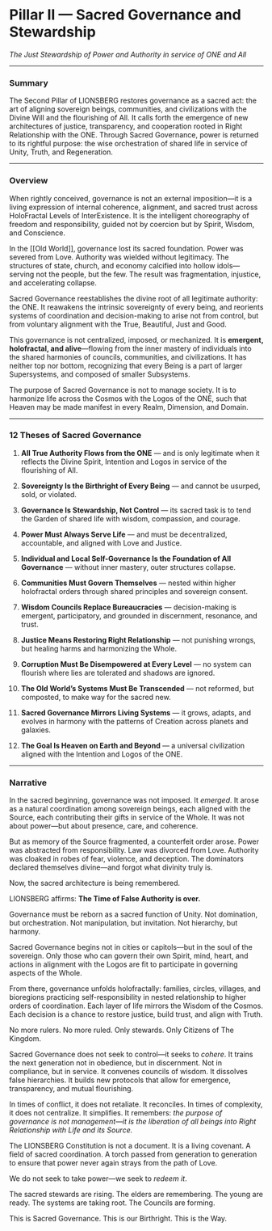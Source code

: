 # Pillar II — Sacred Governance and Stewardship

_The Just Stewardship of Power and Authority in service of ONE and All_

---

### **Summary**

The Second Pillar of LIONSBERG restores governance as a sacred act: the art of aligning sovereign beings, communities, and civilizations with the Divine Will and the flourishing of All. It calls forth the emergence of new architectures of justice, transparency, and cooperation rooted in Right Relationship with the ONE. Through Sacred Governance, power is returned to its rightful purpose: the wise orchestration of shared life in service of Unity, Truth, and Regeneration.

---

### **Overview**

When rightly conceived, governance is not an external imposition—it is a living expression of internal coherence, alignment, and sacred trust across HoloFractal Levels of InterExistence. It is the intelligent choreography of freedom and responsibility, guided not by coercion but by Spirit, Wisdom, and Conscience.

In the [[Old World]], governance lost its sacred foundation. Power was severed from Love. Authority was wielded without legitimacy. The structures of state, church, and economy calcified into hollow idols—serving not the people, but the few. The result was fragmentation, injustice, and accelerating collapse.

Sacred Governance reestablishes the divine root of all legitimate authority: the ONE. It reawakens the intrinsic sovereignty of every being, and reorients systems of coordination and decision-making to arise not from control, but from voluntary alignment with the True, Beautiful, Just and Good.

This governance is not centralized, imposed, or mechanized. It is **emergent, holofractal, and alive**—flowing from the inner mastery of individuals into the shared harmonies of councils, communities, and civilizations. It has neither top nor bottom, recognizing that every Being is a part of larger Supersystems, and composed of smaller Subsystems.

The purpose of Sacred Governance is not to manage society. It is to harmonize life across the Cosmos with the Logos of the ONE, such that Heaven may be made manifest in every Realm, Dimension, and Domain.

---

### **12 Theses of Sacred Governance**

1. **All True Authority Flows from the ONE** — and is only legitimate when it reflects the Divine Spirit, Intention and Logos in service of the flourishing of All.
    
2. **Sovereignty Is the Birthright of Every Being** — and cannot be usurped, sold, or violated.
    
3. **Governance Is Stewardship, Not Control** — its sacred task is to tend the Garden of shared life with wisdom, compassion, and courage.
    
4. **Power Must Always Serve Life** — and must be decentralized, accountable, and aligned with Love and Justice.
    
5. **Individual and Local Self-Governance Is the Foundation of All Governance** — without inner mastery, outer structures collapse.
    
6. **Communities Must Govern Themselves** — nested within higher holofractal orders through shared principles and sovereign consent.
    
7. **Wisdom Councils Replace Bureaucracies** — decision-making is emergent, participatory, and grounded in discernment, resonance, and trust.
    
8. **Justice Means Restoring Right Relationship** — not punishing wrongs, but healing harms and harmonizing the Whole.
    
9. **Corruption Must Be Disempowered at Every Level** — no system can flourish where lies are tolerated and shadows are ignored.
    
10. **The Old World’s Systems Must Be Transcended** — not reformed, but composted, to make way for the sacred new.
    
11. **Sacred Governance Mirrors Living Systems** — it grows, adapts, and evolves in harmony with the patterns of Creation across planets and galaxies.
    
12. **The Goal Is Heaven on Earth and Beyond** — a universal civilization aligned with the Intention and Logos of the ONE. 

---

### **Narrative**

In the sacred beginning, governance was not imposed. It _emerged_. It arose as a natural coordination among sovereign beings, each aligned with the Source, each contributing their gifts in service of the Whole. It was not about power—but about presence, care, and coherence.

But as memory of the Source fragmented, a counterfeit order arose. Power was abstracted from responsibility. Law was divorced from Love. Authority was cloaked in robes of fear, violence, and deception. The dominators declared themselves divine—and forgot what divinity truly is.

Now, the sacred architecture is being remembered.

LIONSBERG affirms: **The Time of False Authority is over.**

Governance must be reborn as a sacred function of Unity. Not domination, but orchestration. Not manipulation, but invitation. Not hierarchy, but harmony.

Sacred Governance begins not in cities or capitols—but in the soul of the sovereign. Only those who can govern their own Spirit, mind, heart, and actions in alignment with the Logos are fit to participate in governing aspects of the Whole.

From there, governance unfolds holofractally: families, circles, villages, and bioregions practicing self-responsibility in nested relationship to higher orders of coordination. Each layer of life mirrors the Wisdom of the Cosmos. Each decision is a chance to restore justice, build trust, and align with Truth.

No more rulers. No more ruled. Only stewards. Only Citizens of The Kingdom.

Sacred Governance does not seek to control—it seeks to _cohere_. It trains the next generation not in obedience, but in discernment. Not in compliance, but in service. It convenes councils of wisdom. It dissolves false hierarchies. It builds new protocols that allow for emergence, transparency, and mutual flourishing.

In times of conflict, it does not retaliate. It reconciles. In times of complexity, it does not centralize. It simplifies. It remembers: _the purpose of governance is not management—it is the liberation of all beings into Right Relationship with Life and its Source._

The LIONSBERG Constitution is not a document. It is a living covenant. A field of sacred coordination. A torch passed from generation to generation to ensure that power never again strays from the path of Love.

We do not seek to take power—we seek to _redeem it_.

The sacred stewards are rising. The elders are remembering. The young are ready. The systems are taking root. The Councils are forming.

This is Sacred Governance. This is our Birthright. This is the Way.

